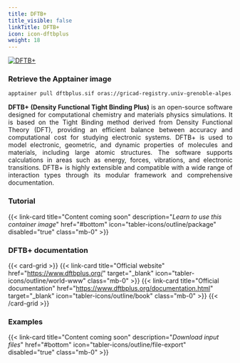 ```yaml
---
title: DFTB+
title_visible: false
linkTitle: DFTB+
icon: icon-dftbplus
weight: 18
---
```


<a href="https://www.dftbplus.org/" target="_blank" class="codes-pages-top-logo">
  <img alt="DFTB+" class="logo-dftbplus"/>
</a>

### Retrieve the Apptainer image

```bash
apptainer pull dftbplus.sif oras://gricad-registry.univ-grenoble-alpes.fr/diamond/apptainer/apptainer-singularity-projects/dftbplus.sif:latest
```

<div align="justify">

**DFTB+ (Density Functional Tight Binding Plus)** is an open-source software designed for computational chemistry and materials physics simulations. It is based on the Tight Binding method derived from Density Functional Theory (DFT), providing an efficient balance between accuracy and computational cost for studying electronic systems. DFTB+ is used to model electronic, geometric, and dynamic properties of molecules and materials, including large atomic structures. The software supports calculations in areas such as energy, forces, vibrations, and electronic transitions. DFTB+ is highly extensible and compatible with a wide range of interaction types through its modular framework and comprehensive documentation.

</div>

<h3 class="mb-1">Tutorial</h3>

{{< link-card title="Content coming soon" description="<i>Learn to use this container image</i>" href="#bottom" icon="tabler-icons/outline/package" disabled="true" class="mb-0" >}}

<h3 class="mb-1 mt-3">DFTB+ documentation</h3>

{{< card-grid >}}
{{< link-card title="Official website" href="https://www.dftbplus.org/" target="_blank" icon="tabler-icons/outline/world-www" class="mb-0" >}}
{{< link-card title="Official documentation" href="https://www.dftbplus.org/documentation.html" target="_blank" icon="tabler-icons/outline/book" class="mb-0" >}}
{{< /card-grid >}}

<h3 class="mb-1 mt-3">Examples</h3>

{{< link-card title="Content coming soon" description="<i>Download input files</i>" href="#bottom" icon="tabler-icons/outline/file-export" disabled="true" class="mb-0" >}}
